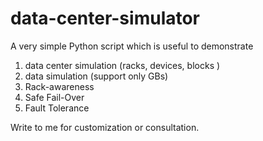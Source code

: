 # data-center-simulator

A very simple Python script which is useful to demonstrate

1. data center simulation (racks, devices, blocks )
2. data simulation (support only GBs)
3. Rack-awareness
4. Safe Fail-Over
5. Fault Tolerance

Write to me for customization or consultation. 
